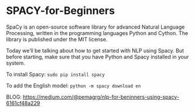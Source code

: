 # SPACY-for-Beginners
SpaCy is an open-source software library for advanced Natural Language Processing, written in the programming languages Python and Cython. The library is published under the MIT license.<br>

Today we’ll be talking about how to get started with NLP using Spacy. But before starting, make sure that you have Python and Spacy installed in your system. <br>

To install Spacy:
`sudo pip install spacy`

To add the English model:
`python -m spacy download en`

BLOG: https://medium.com/@pemagrg/nlp-for-beninners-using-spacy-6161cf48a229
